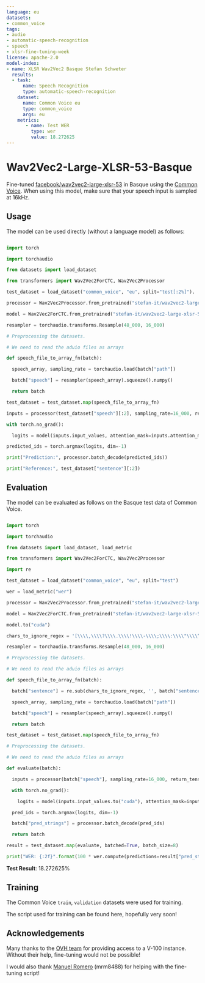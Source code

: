 ```yaml
---
language: eu
datasets:
- common_voice
tags:
- audio
- automatic-speech-recognition
- speech
- xlsr-fine-tuning-week
license: apache-2.0
model-index:
- name: XLSR Wav2Vec2 Basque Stefan Schweter
  results:
  - task: 
      name: Speech Recognition
      type: automatic-speech-recognition
    dataset:
      name: Common Voice eu
      type: common_voice
      args: eu
    metrics:
       - name: Test WER
         type: wer
         value: 18.272625
---
```


# Wav2Vec2-Large-XLSR-53-Basque
Fine-tuned [facebook/wav2vec2-large-xlsr-53](https://huggingface.co/facebook/wav2vec2-large-xlsr-53) in Basque using the [Common Voice](https://huggingface.co/datasets/common_voice).
When using this model, make sure that your speech input is sampled at 16kHz.

## Usage

The model can be used directly (without a language model) as follows:

```python

import torch

import torchaudio

from datasets import load_dataset

from transformers import Wav2Vec2ForCTC, Wav2Vec2Processor

test_dataset = load_dataset("common_voice", "eu", split="test[:2%]").

processor = Wav2Vec2Processor.from_pretrained("stefan-it/wav2vec2-large-xlsr-53-basque")

model = Wav2Vec2ForCTC.from_pretrained("stefan-it/wav2vec2-large-xlsr-53-basque")

resampler = torchaudio.transforms.Resample(48_000, 16_000)

# Preprocessing the datasets.

# We need to read the aduio files as arrays

def speech_file_to_array_fn(batch):

  speech_array, sampling_rate = torchaudio.load(batch["path"])

  batch["speech"] = resampler(speech_array).squeeze().numpy()

  return batch

test_dataset = test_dataset.map(speech_file_to_array_fn)

inputs = processor(test_dataset["speech"][:2], sampling_rate=16_000, return_tensors="pt", padding=True)

with torch.no_grad():

  logits = model(inputs.input_values, attention_mask=inputs.attention_mask).logits

predicted_ids = torch.argmax(logits, dim=-1)

print("Prediction:", processor.batch_decode(predicted_ids))

print("Reference:", test_dataset["sentence"][:2])

```

## Evaluation

The model can be evaluated as follows on the Basque test data of Common Voice.

```python

import torch

import torchaudio

from datasets import load_dataset, load_metric

from transformers import Wav2Vec2ForCTC, Wav2Vec2Processor

import re

test_dataset = load_dataset("common_voice", "eu", split="test")

wer = load_metric("wer")

processor = Wav2Vec2Processor.from_pretrained("stefan-it/wav2vec2-large-xlsr-53-basque")

model = Wav2Vec2ForCTC.from_pretrained("stefan-it/wav2vec2-large-xlsr-53-basque")

model.to("cuda")

chars_to_ignore_regex = '[\\\\,\\\\?\\\\.\\\\!\\\\-\\\\;\\\\:\\\\"\\\\“\\\\%\\\\‘\\\\”\\\\�]'

resampler = torchaudio.transforms.Resample(48_000, 16_000)

# Preprocessing the datasets.

# We need to read the aduio files as arrays

def speech_file_to_array_fn(batch):

  batch["sentence"] = re.sub(chars_to_ignore_regex, '', batch["sentence"]).lower()

  speech_array, sampling_rate = torchaudio.load(batch["path"])

  batch["speech"] = resampler(speech_array).squeeze().numpy()

  return batch

test_dataset = test_dataset.map(speech_file_to_array_fn)

# Preprocessing the datasets.

# We need to read the aduio files as arrays

def evaluate(batch):

  inputs = processor(batch["speech"], sampling_rate=16_000, return_tensors="pt", padding=True)

  with torch.no_grad():

    logits = model(inputs.input_values.to("cuda"), attention_mask=inputs.attention_mask.to("cuda")).logits

  pred_ids = torch.argmax(logits, dim=-1)

  batch["pred_strings"] = processor.batch_decode(pred_ids)

  return batch

result = test_dataset.map(evaluate, batched=True, batch_size=8)

print("WER: {:2f}".format(100 * wer.compute(predictions=result["pred_strings"], references=result["sentence"])))

```

**Test Result**:  18.272625%

## Training

The Common Voice `train`, `validation` datasets were used for training.

The script used for training can be found here, hopefully very soon!

## Acknowledgements

Many thanks to the [OVH team](https://www.ovhcloud.com) for providing access to a V-100 instance. Without their help,
fine-tuning would not be possible!

I would also thank [Manuel Romero](https://github.com/mrm8488) (mrm8488) for helping with the fine-tuning script!